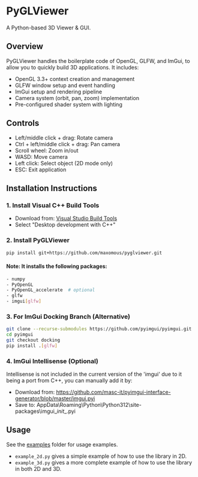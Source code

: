 # PyGLViewer

A Python-based 3D Viewer & GUI.

## Overview
PyGLViewer handles the boilerplate code of OpenGL, GLFW, and ImGui, to allow you to quickly build 3D applications.
It includes:
- OpenGL 3.3+ context creation and management
- GLFW window setup and event handling
- ImGui setup and rendering pipeline
- Camera system (orbit, pan, zoom) implementation
- Pre-configured shader system with lighting

## Controls
- Left/middle click + drag: Rotate camera
- Ctrl + left/middle click + drag: Pan camera
- Scroll wheel: Zoom in/out
- WASD: Move camera
- Left click: Select object (2D mode only)
- ESC: Exit application

## Installation Instructions

### 1. Install Visual C++ Build Tools
- Download from: [Visual Studio Build Tools](https://visualstudio.microsoft.com/visual-cpp-build-tools/)
- Select "Desktop development with C++" 

### 2. Install PyGLViewer
```bash
pip install git+https://github.com/maxomous/pyglviewer.git
```

#### Note: It installs the following packages:
```bash
- numpy
- PyOpenGL
- PyOpenGL_accelerate  # optional 
- glfw
- imgui[glfw]
```

### 3. For ImGui Docking Branch (Alternative)
```bash
git clone --recurse-submodules https://github.com/pyimgui/pyimgui.git
cd pyimgui
git checkout docking
pip install .[glfw]
```

### 4. ImGui Intellisense (Optional)
Intellisense is not included in the current version of the 'imgui' due to it being a port from C++, you can manually add it by:
- Download from: https://github.com/masc-it/pyimgui-interface-generator/blob/master/imgui.pyi
- Save to: AppData\Roaming\Python\Python312\site-packages\imgui\__init__.pyi 

## Usage
See the [examples](examples) folder for usage examples.
- `example_2d.py` gives a simple example of how to use the library in 2D.
- `example_3d.py` gives a more complete example of how to use the library in both 2D and 3D.

